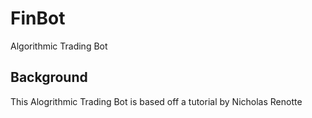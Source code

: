 # FinBot
Algorithmic Trading Bot

## Background
This Alogrithmic Trading Bot is based off a tutorial by Nicholas Renotte
